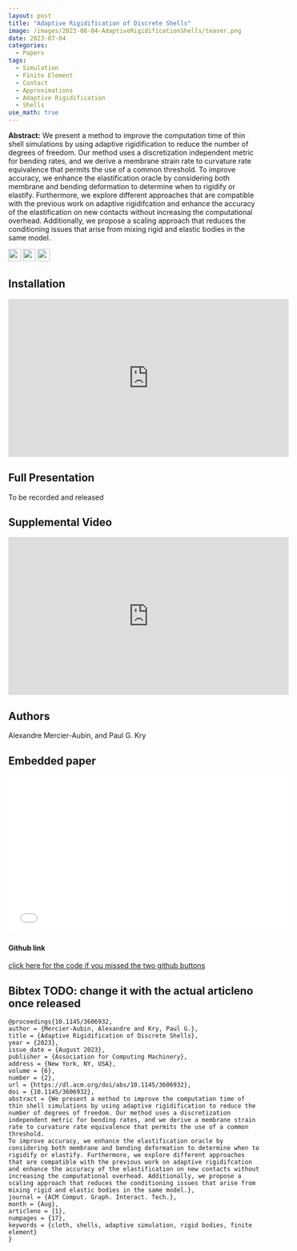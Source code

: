 ```yaml
---
layout: post
title: "Adaptive Rigidification of Discrete Shells"
image: /images/2023-08-04-AdaptiveRigidificationShells/teaser.png
date: 2023-07-04
categories:
  - Papers
tags:
  - Simulation
  - Finite Element
  - Contact
  - Approximations
  - Adaptive Rigidification
  - Shells
use_math: true
---
```

**Abstract:** We present a method to improve the computation time of thin shell simulations by using adaptive rigidification to reduce the number of degrees of freedom. Our method uses a discretization independent metric for bending rates, and we derive a membrane strain rate to curvature rate equivalence that permits the use of a common threshold.
To improve accuracy, we enhance the elastification oracle by considering both membrane and bending deformation to determine when to rigidify or elastify. Furthermore, we explore different approaches that are compatible with the previous work on adaptive rigidifcation and enhance the accuracy of the elastification on new contacts without increasing the computational overhead. Additionally, we propose a scaling approach that reduces the conditioning issues that arise from mixing rigid and elastic bodies in the same model.

[<img src="/Work/icons/pdf.png" width="25"/>](/Work/papers/SCA2023AdaptiveShells.pdf)
[<img src="/Work/icons/link.png" width="25"/>](https://doi.org/10.1145/3606932)
[<img src="/Work/icons/github.png" width="25"/>](https://github.com/AlexandreMercierAubin/AdaptiveRigidificationShells2023)


## Installation
<iframe width="560" height="315" style="display: block; margin: auto;" src="https://www.youtube.com/embed/soxEZxP9zFc" frameborder="0" allow="autoplay; encrypted-media" allowfullscreen></iframe>

## Full Presentation
To be recorded and released
<!--iframe width="560" height="315" style="display: block; margin: auto;" src="https://www.youtube.com/embed/DKJwCDbDJl8" frameborder="0" allow="autoplay; encrypted-media" allowfullscreen></iframe-->

## Supplemental Video
<iframe width="560" height="315" style="display: block; margin: auto;" src="https://www.youtube.com/embed/JFHeRrgieLM" frameborder="0" allow="autoplay; encrypted-media" allowfullscreen></iframe>

## Authors
Alexandre Mercier-Aubin, and Paul G. Kry

## Embedded paper
 <embed width="560" height="315" style="display: block; margin: auto;" src="/Work/papers/SCA2023AdaptiveShells.pdf" type="application/pdf" />

#### Github link
[click here for the code if you missed the two github buttons](https://github.com/AlexandreMercierAubin/AdaptiveRigidificationShells2023)

## Bibtex TODO: change it with the actual articleno once released
```
@proceedings{10.1145/3606932,
author = {Mercier-Aubin, Alexandre and Kry, Paul G.},
title = {Adaptive Rigidification of Discrete Shells},
year = {2023},
issue_date = {August 2023},
publisher = {Association for Computing Machinery},
address = {New York, NY, USA},
volume = {6},
number = {2},
url = {https://dl.acm.org/doi/abs/10.1145/3606932},
doi = {10.1145/3606932},
abstract = {We present a method to improve the computation time of thin shell simulations by using adaptive rigidification to reduce the number of degrees of freedom. Our method uses a discretization independent metric for bending rates, and we derive a membrane strain rate to curvature rate equivalence that permits the use of a common threshold.
To improve accuracy, we enhance the elastification oracle by considering both membrane and bending deformation to determine when to rigidify or elastify. Furthermore, we explore different approaches that are compatible with the previous work on adaptive rigidifcation and enhance the accuracy of the elastification on new contacts without increasing the computational overhead. Additionally, we propose a scaling approach that reduces the conditioning issues that arise from mixing rigid and elastic bodies in the same model.},
journal = {ACM Comput. Graph. Interact. Tech.},
month = {Aug},
articleno = {1},
numpages = {17},
keywords = {cloth, shells, adaptive simulation, rigid bodies, finite element}
}
```
